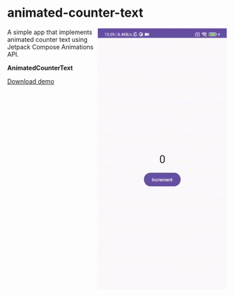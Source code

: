 # animated-counter-text

<img align="right" width="296" height="600"  src="https://github.com/raheemadamboev/animated-counter-text/blob/master/banner.gif" />

A simple app that implements animated counter text using Jetpack Compose Animations API.

**AnimatedCounterText**

<a href="https://github.com/raheemadamboev/animated-counter-text/blob/master/app-debug.apk">Download demo</a>
